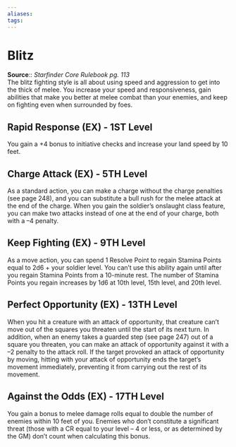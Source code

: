 ```yaml
---
aliases: 
tags: 
---
```


# Blitz

**Source**:: _Starfinder Core Rulebook pg. 113_  
The blitz fighting style is all about using speed and aggression to get into the thick of melee. You increase your speed and responsiveness, gain abilities that make you better at melee combat than your enemies, and keep on fighting even when surrounded by foes.

## Rapid Response (EX) - 1ST Level

You gain a +4 bonus to initiative checks and increase your land speed by 10 feet.  

## Charge Attack (EX) - 5TH Level

As a standard action, you can make a charge without the charge penalties (see page 248), and you can substitute a bull rush for the melee attack at the end of the charge. When you gain the soldier’s onslaught class feature, you can make two attacks instead of one at the end of your charge, both with a –4 penalty.  

## Keep Fighting (EX) - 9TH Level

As a move action, you can spend 1 Resolve Point to regain Stamina Points equal to 2d6 + your soldier level. You can’t use this ability again until after you regain Stamina Points from a 10-minute rest. The number of Stamina Points you regain increases by 1d6 at 10th level, 15th level, and 20th level.  

## Perfect Opportunity (EX) - 13TH Level

When you hit a creature with an attack of opportunity, that creature can’t move out of the squares you threaten until the start of its next turn. In addition, when an enemy takes a guarded step (see page 247) out of a square you threaten, you can make an attack of opportunity against it with a –2 penalty to the attack roll. If the target provoked an attack of opportunity by moving, hitting with your attack of opportunity ends the target’s movement immediately, preventing it from carrying out the rest of its movement.  

## Against the Odds (EX) - 17TH Level

You gain a bonus to melee damage rolls equal to double the number of enemies within 10 feet of you. Enemies who don’t constitute a significant threat (those with a CR equal to your level – 4 or less, or as determined by the GM) don’t count when calculating this bonus.

